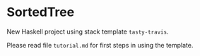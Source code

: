SortedTree
==========

New Haskell project using stack template `tasty-travis`.

Please read file `tutorial.md` for first steps in using the template.
